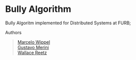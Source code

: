 # Bully Algorithm

Bully Algoritm implemented for Distributed Systems at FURB;

Authors
> [Marcelo Wippel](https://github.com/mawippel) <br>
> [Gustavo Merini](https://github.com/gustavomerini) <br>
> [Wallace Reetz](https://github.com/wallacetm) <br>
